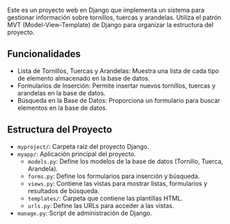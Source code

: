 Este es un proyecto web en Django que implementa un sistema para gestionar información sobre tornillos, tuercas y arandelas. Utiliza el patrón MVT (Model-View-Template) de Django para organizar la estructura del proyecto.

## Funcionalidades

- Lista de Tornillos, Tuercas y Arandelas: Muestra una lista de cada tipo de elemento almacenado en la base de datos.
- Formularios de Inserción: Permite insertar nuevos tornillos, tuercas y arandelas en la base de datos.
- Búsqueda en la Base de Datos: Proporciona un formulario para buscar elementos en la base de datos.

## Estructura del Proyecto

- `myproject/`: Carpeta raíz del proyecto Django.
- `myapp/`: Aplicación principal del proyecto.
  - `models.py`: Define los modelos de la base de datos (Tornillo, Tuerca, Arandela).
  - `forms.py`: Define los formularios para inserción y búsqueda.
  - `views.py`: Contiene las vistas para mostrar listas, formularios y resultados de búsqueda.
  - `templates/`: Carpeta que contiene las plantillas HTML.
  - `urls.py`: Define las URLs para acceder a las vistas.
- `manage.py`: Script de administración de Django.
